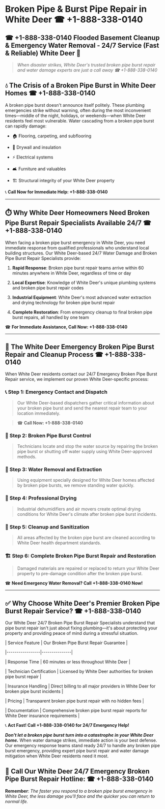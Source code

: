 # Broken Pipe & Burst Pipe Repair in White Deer ☎ +1-888-338-0140  
## ☎ +1-888-338-0140 Flooded Basement Cleanup & Emergency Water Removal - 24/7 Service (Fast & Reliable) White Deer 🚨  

> *When disaster strikes, White Deer's trusted broken pipe burst repair and water damage experts are just a call away ☎ +1-888-338-0140*  

## 💧 The Crisis of a Broken Pipe Burst in White Deer Homes ☎ +1-888-338-0140  

A broken pipe burst doesn't announce itself politely. These plumbing emergencies strike without warning, often during the most inconvenient times—middle of the night, holidays, or weekends—when White Deer residents feel most vulnerable. Water cascading from a broken pipe burst can rapidly damage:  

* 🏠 Flooring, carpeting, and subflooring  
* 🧱 Drywall and insulation  
* ⚡ Electrical systems  
* 🛋️ Furniture and valuables  
* 🏗️ Structural integrity of your White Deer property  

📞 **Call Now for Immediate Help: +1-888-338-0140**  

---  

## ⏱️ Why White Deer Homeowners Need Broken Pipe Burst Repair Specialists Available 24/7 ☎ +1-888-338-0140  

When facing a broken pipe burst emergency in White Deer, you need immediate response from qualified professionals who understand local building structures. Our White Deer-based 24/7 Water Damage and Broken Pipe Burst Repair Specialists provide:  

1. **Rapid Response**: Broken pipe burst repair teams arrive within 60 minutes anywhere in White Deer, regardless of time or day  
2. **Local Expertise**: Knowledge of White Deer's unique plumbing systems and broken pipe burst repair codes  
3. **Industrial Equipment**: White Deer's most advanced water extraction and drying technology for broken pipe burst repair  
4. **Complete Restoration**: From emergency cleanup to final broken pipe burst repairs, all handled by one team  

☎ **For Immediate Assistance, Call Now: +1-888-338-0140**  

---  

## 🔧 The White Deer Emergency Broken Pipe Burst Repair and Cleanup Process ☎ +1-888-338-0140  

When White Deer residents contact our 24/7 Emergency Broken Pipe Burst Repair service, we implement our proven White Deer-specific process:  

### 📞 Step 1: Emergency Contact and Dispatch  
> Our White Deer-based dispatchers gather critical information about your broken pipe burst and send the nearest repair team to your location immediately.  
> ☎ **Call Now: +1-888-338-0140**  

### 🚿 Step 2: Broken Pipe Burst Control  
> Technicians locate and stop the water source by repairing the broken pipe burst or shutting off water supply using White Deer-approved methods.  

### 🌊 Step 3: Water Removal and Extraction  
> Using equipment specially designed for White Deer homes affected by broken pipe bursts, we remove standing water quickly.  

### 💨 Step 4: Professional Drying  
> Industrial dehumidifiers and air movers create optimal drying conditions for White Deer's climate after broken pipe burst incidents.  

### 🧼 Step 5: Cleanup and Sanitization  
> All areas affected by the broken pipe burst are cleaned according to White Deer health department standards.  

### 🏗️ Step 6: Complete Broken Pipe Burst Repair and Restoration  
> Damaged materials are repaired or replaced to return your White Deer property to pre-damage condition after the broken pipe burst.  

☎ **Need Emergency Water Removal? Call +1-888-338-0140 Now!**  

---  

## ✅ Why Choose White Deer's Premier Broken Pipe Burst Repair Service? ☎ +1-888-338-0140  

Our White Deer 24/7 Broken Pipe Burst Repair Specialists understand that pipe burst repair isn't just about fixing plumbing—it's about protecting your property and providing peace of mind during a stressful situation.  

| Service Feature | Our Broken Pipe Burst Repair Guarantee |  
|-----------------|---------------|  
| Response Time | 60 minutes or less throughout White Deer |  
| Technician Certification | Licensed by White Deer authorities for broken pipe burst repair |  
| Insurance Handling | Direct billing to all major providers in White Deer for broken pipe burst incidents |  
| Pricing | Transparent broken pipe burst repair with no hidden fees |  
| Documentation | Comprehensive broken pipe burst repair reports for White Deer insurance requirements |  

📞 **Act Fast! Call +1-888-338-0140 for 24/7 Emergency Help!**  

***Don't let a broken pipe burst turn into a catastrophe in your White Deer home.*** When water damage strikes, immediate action is your best defense. Our emergency response teams stand ready 24/7 to handle any broken pipe burst emergency, providing expert pipe burst repair and water damage mitigation when White Deer residents need it most.  

## 📱 Call Our White Deer 24/7 Emergency Broken Pipe Burst Repair Hotline: ☎ +1-888-338-0140  

**Remember**: *The faster you respond to a broken pipe burst emergency in White Deer, the less damage you'll face and the quicker you can return to normal life.*